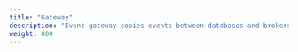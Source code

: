 ```yaml
---
title: "Gateway"
description: "Event gateway copies events between databases and brokers"
weight: 800
---
```

